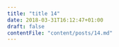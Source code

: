 ```yaml
---
title: "title 14"
date: 2018-03-31T16:12:47+01:00
draft: false
contentFile: "content/posts/14.md"
---
```


